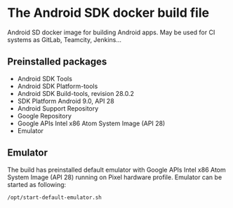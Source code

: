 # The Android SDK docker build file

Android SD docker image for building Android apps. May be used for CI systems as GitLab, Teamcity, Jenkins...

## Preinstalled packages
- Android SDK Tools
- Android SDK Platform-tools
- Android SDK Build-tools, revision 28.0.2
- SDK Platform Android 9.0, API 28
- Android Support Repository
- Google Repository
- Google APIs Intel x86 Atom System Image (API 28)
- Emulator

## Emulator
The build has preinstalled default emulator with Google APIs Intel x86 Atom System Image (API 28) running on Pixel hardware profile.
Emulator can be started as following:
```
/opt/start-default-emulator.sh
```
